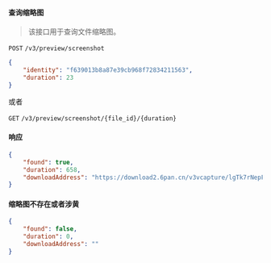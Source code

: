 #### 查询缩略图

> 该接口用于查询文件缩略图。

```POST``` ```/v3/preview/screenshot```

```json
{
	"identity": "f639013b8a87e39cb968f72834211563",
	"duration": 23
}
```

或者

```GET``` ```/v3/preview/screenshot/{file_id}/{duration}```


#### 响应

```json
{
    "found": true,
    "duration": 658,
    "downloadAddress": "https://download2.6pan.cn/v3vcapture/lgTk7rNepFzkr7T1d_dXpiGih-of28nc43v/capture_00012.jpg/wcs/user/-1/s/0/file/SYSTEM-INNER?userId=-1&wsSecret=ea155fb5e1866512aae240763636e779&wsTime=5ec52bb2"
}
```

#### 缩略图不存在或者涉黄

```json
{
    "found": false,
    "duration": 0,
    "downloadAddress": ""
}
```

